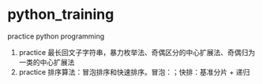 # python_training
practice python programming
1. practice 最长回文子字符串，暴力枚举法、奇偶区分的中心扩展法、奇偶归为一类的中心扩展法
2. practice 排序算法：冒泡排序和快速排序。冒泡：；快排：基准分片 + 递归